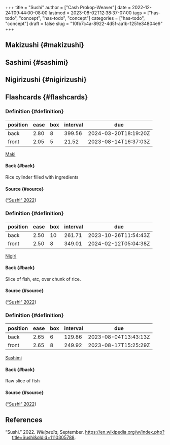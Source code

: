 +++
title = "Sushi"
author = ["Cash Prokop-Weaver"]
date = 2022-12-24T09:44:00-08:00
lastmod = 2023-08-02T12:38:37-07:00
tags = ["has-todo", "concept", "has-todo", "concept"]
categories = ["has-todo", "concept"]
draft = false
slug = "10fb7c4a-8922-4d5f-aa1b-1251e34804e9"
+++

## Makizushi {#makizushi}


## Sashimi {#sashimi}


## Nigirizushi {#nigirizushi}


## Flashcards {#flashcards}


### Definition {#definition}

| position | ease | box | interval | due                  |
|----------|------|-----|----------|----------------------|
| back     | 2.80 | 8   | 399.56   | 2024-03-20T18:19:20Z |
| front    | 2.05 | 5   | 21.52    | 2023-08-14T16:37:03Z |

[Maki](#makizushi)


#### Back {#back}

Rice cylinder filled with ingredients


#### Source {#source}

(<a href="#citeproc_bib_item_1">“Sushi” 2022</a>)


### Definition {#definition}

| position | ease | box | interval | due                  |
|----------|------|-----|----------|----------------------|
| back     | 2.50 | 10  | 261.71   | 2023-10-26T11:54:43Z |
| front    | 2.50 | 8   | 349.01   | 2024-02-12T05:04:38Z |

[Nigiri](#nigirizushi)


#### Back {#back}

Slice of fish, etc, over chunk of rice.


#### Source {#source}

(<a href="#citeproc_bib_item_1">“Sushi” 2022</a>)


### Definition {#definition}

| position | ease | box | interval | due                  |
|----------|------|-----|----------|----------------------|
| back     | 2.65 | 6   | 129.86   | 2023-08-04T13:43:13Z |
| front    | 2.65 | 8   | 249.92   | 2023-08-17T15:25:29Z |

[Sashimi](#sashimi)


#### Back {#back}

Raw slice of fish


#### Source {#source}

(<a href="#citeproc_bib_item_1">“Sushi” 2022</a>)

## References

<style>.csl-entry{text-indent: -1.5em; margin-left: 1.5em;}</style><div class="csl-bib-body">
  <div class="csl-entry"><a id="citeproc_bib_item_1"></a>“Sushi.” 2022. <i>Wikipedia</i>, September. <a href="https://en.wikipedia.org/w/index.php?title=Sushi&oldid=1110305788">https://en.wikipedia.org/w/index.php?title=Sushi&#38;oldid=1110305788</a>.</div>
</div>
